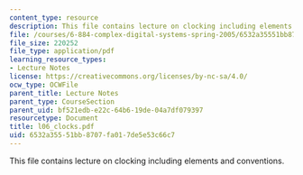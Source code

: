 ```yaml
---
content_type: resource
description: This file contains lecture on clocking including elements and conventions.
file: /courses/6-884-complex-digital-systems-spring-2005/6532a35551bb8707fa017de5e53c66c7_l06_clocks.pdf
file_size: 220252
file_type: application/pdf
learning_resource_types:
- Lecture Notes
license: https://creativecommons.org/licenses/by-nc-sa/4.0/
ocw_type: OCWFile
parent_title: Lecture Notes
parent_type: CourseSection
parent_uid: bf521edb-e22c-64b6-19de-04a7df079397
resourcetype: Document
title: l06_clocks.pdf
uid: 6532a355-51bb-8707-fa01-7de5e53c66c7
---
```

This file contains lecture on clocking including elements and conventions.